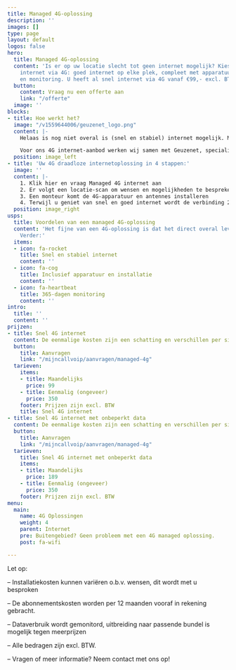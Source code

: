 ```yaml
---
title: Managed 4G-oplossing
description: ''
images: []
type: page
layout: default
logos: false
hero:
  title: Managed 4G-oplossing
  content: 'Is er op uw locatie slecht tot geen internet mogelijk? Kies dan voor draadloos
    internet via 4G: goed internet op elke plek, compleet met apparatuur, installatie
    en monitoring. U heeft al snel internet via 4G vanaf €99,- excl. BTW per maand. '
  button:
    content: Vraag nu een offerte aan
    link: "/offerte"
  image: ''
blocks:
- title: Hoe werkt het?
  image: "/v1559644006/geuzenet_logo.png"
  content: |-
    Helaas is nog niet overal is (snel en stabiel) internet mogelijk. Mobiel internet via 4G is dan dé perfecte oplossing. 4G staat voor de vierde generatie mobiele telecommunicatie en maakt snel internet door de lucht mogelijk. De Managed 4G-oplossing van Callvoip biedt een gebruiksklare verbinding: apparatuur, installatie, en de gewenste hoeveelheid data. Ook wordt uw verbinding 24/7 beheerd om storingen snel op te lossen.

    Voor ons 4G internet-aanbod werken wij samen met Geuzenet, specialist in aanleg en beheer van 4G verbindingen. Veel bedrijven in heel Nederland werden reeds door hen van 4G internet voorzien.
  position: image_left
- title: 'Uw 4G draadloze internetoplossing in 4 stappen:'
  image: ''
  content: |-
    1. Klik hier en vraag Managed 4G internet aan
    2. Er volgt een locatie-scan om wensen en mogelijkheden te bespreken
    3. Een monteur komt de 4G-apparatuur en antennes installeren
    4. Terwijl u geniet van snel en goed internet wordt de verbinding 24/7 gemonitord
  position: image_right
usps:
  title: Voordelen van een managed 4G-oplossing
  content: 'Het fijne van een 4G-oplossing is dat het direct overal leverbaar is.
    Verder:'
  items:
  - icon: fa-rocket
    title: Snel en stabiel internet
    content: ''
  - icon: fa-cog
    title: Inclusief apparatuur en installatie
    content: ''
  - icon: fa-heartbeat
    title: 365-dagen monitoring
    content: ''
intro:
  title: ''
  content: ''
prijzen:
- title: Snel 4G internet
  content: De eenmalige kosten zijn een schatting en verschillen per situatie.
  button:
    title: Aanvragen
    link: "/mijncallvoip/aanvragen/managed-4g"
  tarieven:
    items:
    - title: Maandelijks
      price: 99
    - title: Eenmalig (ongeveer)
      price: 350
    footer: Prijzen zijn excl. BTW
    title: Snel 4G internet
- title: Snel 4G internet met onbeperkt data
  content: De eenmalige kosten zijn een schatting en verschillen per situatie.
  button:
    title: Aanvragen
    link: "/mijncallvoip/aanvragen/managed-4g"
  tarieven:
    title: Snel 4G internet met onbeperkt data
    items:
    - title: Maandelijks
      price: 189
    - title: Eenmalig (ongeveer)
      price: 350
    footer: Prijzen zijn excl. BTW
menu:
  main:
    name: 4G Oplossingen
    weight: 4
    parent: Internet
    pre: Buitengebied? Geen probleem met een 4G managed oplossing.
    post: fa-wifi

---
```

Let op: 

– Installatiekosten kunnen variëren o.b.v. wensen, dit wordt met u besproken 

– De abonnementskosten worden per 12 maanden vooraf in rekening gebracht. 

– Dataverbruik wordt gemonitord, uitbreiding naar passende bundel is mogelijk tegen meerprijzen 

– Alle bedragen zijn excl. BTW. 

– Vragen of meer informatie? Neem contact met ons op!